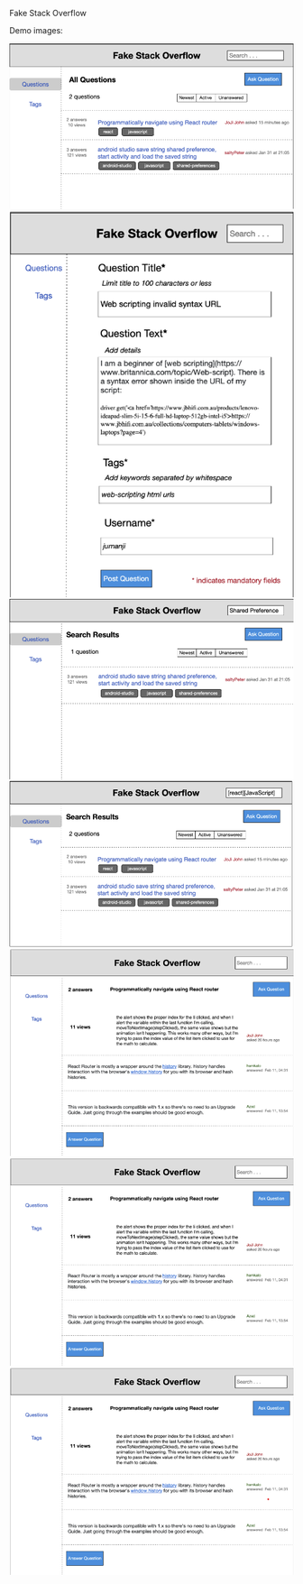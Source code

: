 Fake Stack Overflow

Demo images:

![alt text](https://github.com/leon7gray/fakestackoverflow/blob/main/image1.png)
![alt text](https://github.com/leon7gray/fakestackoverflow/blob/main/image2.png)
![alt text](https://github.com/leon7gray/fakestackoverflow/blob/main/image3.png)
![alt text](https://github.com/leon7gray/fakestackoverflow/blob/main/image4.png)
![alt text](https://github.com/leon7gray/fakestackoverflow/blob/main/image5.png)
![alt text](https://github.com/leon7gray/fakestackoverflow/blob/main/image6.png)
![alt text](https://github.com/leon7gray/fakestackoverflow/blob/main/image7.png)
